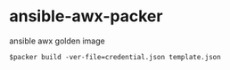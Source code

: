 # ansible-awx-packer
ansible awx golden image

```
$packer build -ver-file=credential.json template.json
```
